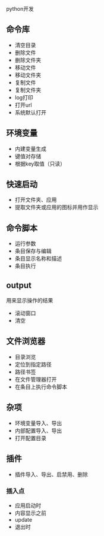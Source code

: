 python开发

## 命令库
- 清空目录
- 删除文件
- 删除文件夹
- 移动文件
- 移动文件夹
- 复制文件
- 复制文件夹
- log打印
- 打开url
- 系统默认打开

## 环境变量
- 内建变量生成
- 键值对存储
- 根据key取值（只读）

## 快速启动  
- 打开文件夹、应用
- 提取文件夹或应用的图标并用作显示

## 命令脚本
- 运行参数
- 条目保存与编辑
- 条目显示名称和描述
- 条目执行


## output
用来显示操作的结果
- 滚动窗口
- 清空

## 文件浏览器
- 目录浏览
- 定位到指定路径
- 路径书签
- 在文件管理器打开
- 在条目上执行命令脚本

## 杂项
- 环境变量导入、导出
- 内部配置导入、导出
- 打开配置目录

## 插件
- 插件导入、导出、启禁用、删除
### 插入点
- 应用启动时
- 内容显示之前
- update
- 退出时